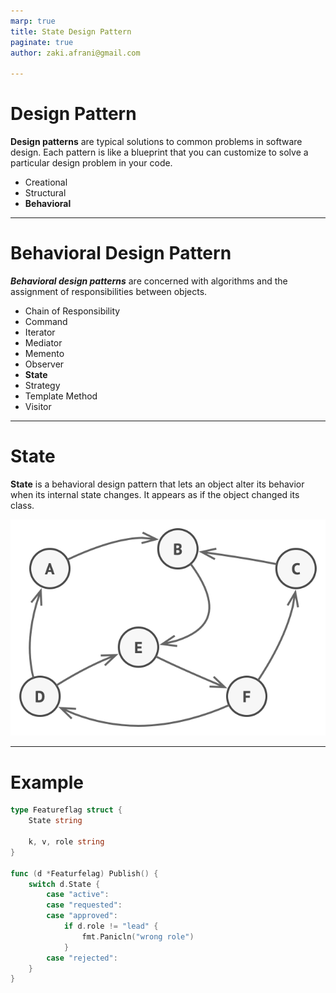 ```yaml
---
marp: true
title: State Design Pattern
paginate: true
author: zaki.afrani@gmail.com

---
```

# Design Pattern
**Design patterns** are typical solutions to common problems in software design. Each pattern is like a blueprint that you can customize to solve a particular design problem in your code.

- Creational
- Structural
- **Behavioral**

---

# Behavioral Design Pattern
***Behavioral design patterns*** are concerned with algorithms and the assignment of responsibilities between objects.

- Chain of Responsibility
- Command
- Iterator
- Mediator
- Memento
- Observer
- **State**
- Strategy
- Template Method
- Visitor

---

# State 
**State** is a behavioral design pattern that lets an object alter its behavior when its internal state changes. It appears as if the object changed its class.

![Finite State Machine](image.png)

---

# Example

```go
type Featureflag struct {
    State string

    k, v, role string
}

func (d *Featurfelag) Publish() {
    switch d.State {
        case "active":
        case "requested":
        case "approved":
            if d.role != "lead" {
                fmt.Panicln("wrong role")
            }
        case "rejected":
    }
}
```